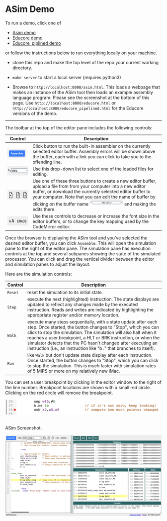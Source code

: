 # ASim Demo

To run a demo, click one of

* [Asim demo](https://people.csail.mit.edu/cjt/asim/asim.html)
* [Educore demo](https://people.csail.mit.edu/cjt/asim/educore.html)
* [Educore_piplined demo](https://people.csail.mit.edu/cjt/asim/educore_pipelined.html)

or follow the instructions below to run everything locally
on your machine.

* clone this repo and make the top level of the repo your current
  working directory.

* `make server` to start a local server (requires python3)

* Browse to `http://localhost:8000/asim.html`.  This loads a webpage
that makes an instance of the ASim tool then loads an example assembly
language program.  Please see the screenshot at the bottom of this page.
Use `http://localhost:8000/educore.html` or `http://localhost:8000/educore_pipelined.html`
for the Educore versions of the demo.

<hr>

The toolbar at the top of the
editor pane includes the following controls:

| Control | Description |
| --- | --- |
| <img height="30" src="/docs/assemble_button.png"/> | Click button to run the built-in assembler on the currently selected editor buffer. Assembly errors will be shown above the buffer, each with a link you can click to take you to the offending line.|
| <img height="30" src="/docs/select_buffer.png"/> | Use this drop-down list to select one of the loaded files for editing. |
| <img height="30" src="/docs/file_controls.png"/> | Use one of these three buttons to create a new editor buffer, upload a file from from your computer into a new editor buffer, or download the currently selected editor buffer to your computer.  Note that you can edit the name of buffer by clicking on the buffer name <img height="20" src="/docs/buffer_name.png"/> and making the edits there. |
| <img height="30" src="/docs/editor_controls.png"/> | Use these controls to decrease or increase the font size in the editor buffers, or to change the key mapping used by the CodeMirror editor. |

Once the browser is displaying the ASim tool and you've selected the
desired editor buffer, you can click `Assemble`.  This will open the
simulation pane to the right of the editor pane.  The simulation pane
has execution controls at the top and several subpanes showing the
state of the simulated processor.  You can click and drag the vertical
divider between the editor and simulation panes to adjust the layout.

Here are the simulation controls:

| Control | Description |
| --- | --- |
| `Reset` | reset the simulation to its initial state. |
| `Step` | execute the next (highlighted) instruction.  The state displays are updated to reflect any changes made by the executed instruction.  Reads and writes are indicated by highlighting the appropriate register and/or memory location. |
| `Walk` | execute many steps sequentially, with a state update after each step.  Once started, the button changes to "Stop", which you can click to stop the simulation.  The simulation will also halt when it reaches a user breakpoint, a HLT or BRK instruction, or when the simulator detects that the PC hasn't changed after executing an instruction (i.e., an instruction like "b ." that branches to itself). |
| `Run` | like `Walk` but don't update state display after each instruction.  Once started, the button changes to "Stop", which you can click to stop the simulation.  This is *much* faster with simulation rates of 5 MIPS or more on my relatively new iMac. |

You can set a user breakpoint by clicking in the editor window to the
right of the line number.  Breakpoint locations are shown with a small
red circle.  Clicking on the red circle will remove the breakpoint.

<img style="width: 700px;" src="/docs/breakpoint.png">

<br>ASim Screenshot:

<img src="/docs/asim.png">


